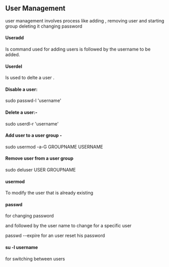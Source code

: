 ## User Management 

user management involves process like adding , removing user and starting group deleting it changing password 


#### Useradd 


Is command used for adding users is followed by the username to be added.


#### Userdel 

Is used to delte a user .

#### Disable a user:


 sudo passwd-l 'username'
 
 
#### Delete a user:- 


 sudo userdl-r 'username'


#### Add user to a user group - 


sudo usermod -a-G GROUPNAME USERNAME

#### Remove user from a user group 

 sudo deluser USER GROUPNAME
 
#### usermod 


To modify the user that is already existing 

#### passwd 


for changing  password 


and followed by the user name to change for a specific user


passwd --expire for an user reset his password 


#### su -l username 


for switching between users 



 
